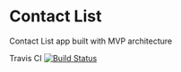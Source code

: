 # Contact List
Contact List app built with MVP architecture

Travis CI [![Build Status](https://travis-ci.com/hanishassim/ContactList.svg?branch=master)](https://travis-ci.com/hanishassim/ContactList)
